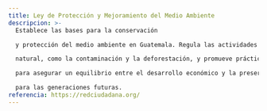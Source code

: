 ```yaml
---
title: Ley de Protección y Mejoramiento del Medio Ambiente
descripcion: >-
  Establece las bases para la conservación

  y protección del medio ambiente en Guatemala. Regula las actividades que pueden afectar al entorno

  natural, como la contaminación y la deforestación, y promueve prácticas sostenibles. Esta ley es vital

  para asegurar un equilibrio entre el desarrollo económico y la preservación de los recursos naturales

  para las generaciones futuras.
referencia: https://redciudadana.org/
---
```

